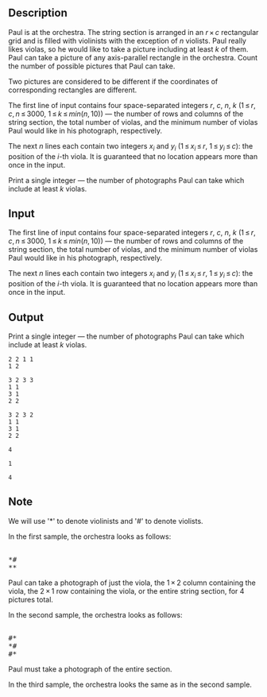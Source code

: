 ## Description

<div><p>Paul is at the orchestra. The string section is arranged in an <span class="tex-span"><i>r</i> × <i>c</i></span> rectangular grid and is filled with violinists with the exception of <span class="tex-span"><i>n</i></span> violists. Paul really likes violas, so he would like to take a picture including at least <span class="tex-span"><i>k</i></span> of them. Paul can take a picture of any axis-parallel rectangle in the orchestra. Count the number of possible pictures that Paul can take.</p><p>Two pictures are considered to be different if the coordinates of corresponding rectangles are different.</p></div><div class="input-specification"><p>The first line of input contains four space-separated integers <span class="tex-span"><i>r</i></span>, <span class="tex-span"><i>c</i></span>, <span class="tex-span"><i>n</i></span>, <span class="tex-span"><i>k</i></span> (<span class="tex-span">1 ≤ <i>r</i>, <i>c</i>, <i>n</i> ≤ 3000</span>, <span class="tex-span">1 ≤ <i>k</i> ≤ <i>min</i>(<i>n</i>, 10)</span>)&nbsp;— the number of rows and columns of the string section, the total number of violas, and the minimum number of violas Paul would like in his photograph, respectively.</p><p>The next <span class="tex-span"><i>n</i></span> lines each contain two integers <span class="tex-span"><i>x</i><sub class="lower-index"><i>i</i></sub></span> and <span class="tex-span"><i>y</i><sub class="lower-index"><i>i</i></sub></span> (<span class="tex-span">1 ≤ <i>x</i><sub class="lower-index"><i>i</i></sub> ≤ <i>r</i></span>, <span class="tex-span">1 ≤ <i>y</i><sub class="lower-index"><i>i</i></sub> ≤ <i>c</i></span>): the position of the <span class="tex-span"><i>i</i></span>-th viola. It is guaranteed that no location appears more than once in the input.</p></div><div class="output-specification"><p>Print a single integer&nbsp;— the number of photographs Paul can take which include at least <span class="tex-span"><i>k</i></span> violas. </p></div>

## Input

<p>The first line of input contains four space-separated integers <span class="tex-span"><i>r</i></span>, <span class="tex-span"><i>c</i></span>, <span class="tex-span"><i>n</i></span>, <span class="tex-span"><i>k</i></span> (<span class="tex-span">1 ≤ <i>r</i>, <i>c</i>, <i>n</i> ≤ 3000</span>, <span class="tex-span">1 ≤ <i>k</i> ≤ <i>min</i>(<i>n</i>, 10)</span>)&nbsp;— the number of rows and columns of the string section, the total number of violas, and the minimum number of violas Paul would like in his photograph, respectively.</p><p>The next <span class="tex-span"><i>n</i></span> lines each contain two integers <span class="tex-span"><i>x</i><sub class="lower-index"><i>i</i></sub></span> and <span class="tex-span"><i>y</i><sub class="lower-index"><i>i</i></sub></span> (<span class="tex-span">1 ≤ <i>x</i><sub class="lower-index"><i>i</i></sub> ≤ <i>r</i></span>, <span class="tex-span">1 ≤ <i>y</i><sub class="lower-index"><i>i</i></sub> ≤ <i>c</i></span>): the position of the <span class="tex-span"><i>i</i></span>-th viola. It is guaranteed that no location appears more than once in the input.</p>

## Output

<p>Print a single integer&nbsp;— the number of photographs Paul can take which include at least <span class="tex-span"><i>k</i></span> violas. </p>





```input1
2 2 1 1
1 2

```




```input2
3 2 3 3
1 1
3 1
2 2

```




```input3
3 2 3 2
1 1
3 1
2 2

```




```output1
4

```




```output2
1

```




```output3
4

```



## Note

<p>We will use '<span class="tex-font-style-tt">*</span>' to denote violinists and '<span class="tex-font-style-tt">#</span>' to denote violists.</p><p>In the first sample, the orchestra looks as follows: </p><pre class="verbatim"><br>*#<br>**<br></pre> Paul can take a photograph of just the viola, the <span class="tex-span">1 × 2</span> column containing the viola, the <span class="tex-span">2 × 1</span> row containing the viola, or the entire string section, for <span class="tex-span">4</span> pictures total.<p>In the second sample, the orchestra looks as follows: </p><pre class="verbatim"><br>#*<br>*#<br>#*<br></pre> Paul must take a photograph of the entire section.<p>In the third sample, the orchestra looks the same as in the second sample.</p>
